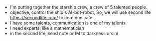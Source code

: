 - I'm putting together the starship crew, a crew of 5 talented people.
- objective, control the ship's AI-bot-robot, So, we will use second life https://secondlife.com/ to communicate.
- I have some talents, communication is one of my talents.
- I need experts, like a mathematician
- in the second life, send note or IM to darkness orsini
